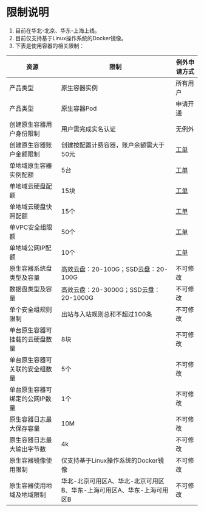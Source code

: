 # 限制说明

 1. 目前在华北-北京、华东-上海上线。
 2. 目前仅支持基于Linux操作系统的Docker镜像。
 3. 下表是使用容器的相关限制：



|  资源   |  限制   |  例外申请方式   |
| --- | --- | --- |
|  产品类型  | 原生容器实例| 所有用户|
|  产品类型  | 原生容器Pod| 申请开通|
|  创建原生容器用户身份限制  | 用户需完成实名认证| 无例外|
|  创建原生容器账户金额限制  |创建按配置计费容器，账户余额需大于50元 | [工单](https://ticket.jdcloud.com/myorder/form?cateId=1&questionId=251)  |
|单地域原生容器实例配额     | 5台    |  [工单](https://ticket.jdcloud.com/myorder/form?cateId=1&questionId=251)   |
|单地域云硬盘配额     |  15块   |  [工单](https://ticket.jdcloud.com/myorder/submit?cateId=1&questionId=251)     |
|单地域云硬盘快照配额     | 15个    | [工单](https://ticket.jdcloud.com/myorder/form?cateId=1&questionId=251)    |
| 单VPC安全组限额    |  50个   |  [工单](https://ticket.jdcloud.com/myorder/form?cateId=1&questionId=251)   |
| 单地域公网IP配额    |  10个   |  [工单](https://ticket.jdcloud.com/myorder/form?cateId=1&questionId=251)  |
|原生容器系统盘类型及容量 | 高效云盘：20-100G；SSD云盘：20-100G | 不可修改 |
|数据盘类型及容量     |  高效云盘：20-3000G；SSD云盘：20-1000G   | 不可修改    |
|    单个安全组规则限制 |  出站与入站规则总和不超过100条   |  不可修改    |
|  单台原生容器可挂载的云硬盘数量   |  8块   |   不可修改   |
| 单台原生容器可关联的安全组数量    |  5个   |  不可修改    |
|  单台原生容器可绑定的公网IP数量   |  1个   | 不可修改    |
|  原生容器日志最大保存容量   |   10M  |  不可修改   |
| 原生容器日志最大输出字节数    |   4k  |   不可修改  |
|原生容器镜像使用限制     | 仅支持基于Linux操作系统的Docker镜像    |不可修改 |
|  原生容器使用地域及地域限制   |华北-北京可用区A、华北-北京可用区B、华东-上海可用区A、华东-上海可用区B     | 不可修改      |


